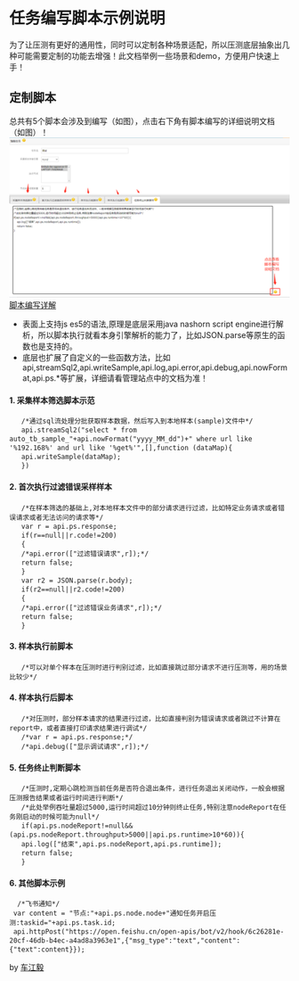 # 任务编写脚本示例说明
 为了让压测有更好的通用性，同时可以定制各种场景适配，所以压测底层抽象出几种可能需要定制的功能去增强！此文档举例一些场景和demo，方便用户快速上手！
## 定制脚本
总共有5个脚本会涉及到编写（如图），点击右下角有脚本编写的详细说明文档（如图）！
![案例demo](doc/demo/demo1.png)
[脚本编写详解](/doc/demo/readme.html.png)
* 表面上支持js es5的语法,原理是底层采用java nashorn script engine进行解析，所以脚本执行就看本身引擎解析的能力了，比如JSON.parse等原生的函数也是支持的。
* 底层也扩展了自定义的一些函数方法，比如api,streamSql2,api.writeSample,api.log,api.error,api.debug,api.nowFormat,api.ps.*等扩展，详细请看管理站点中的文档为准！

#### 1. 采集样本筛选脚本示范
```
   /*通过sql流处理分批获取样本数据，然后写入到本地样本(sample)文件中*/
   api.streamSql2("select * from auto_tb_sample_"+api.nowFormat("yyyy_MM_dd")+" where url like '%192.168%' and url like '%get%'",[],function (dataMap){
   api.writeSample(dataMap);
   })
   ```
#### 2. 首次执行过滤错误采样样本
```
   /*在样本筛选的基础上,对本地样本文件中的部分请求进行过滤，比如特定业务请求或者错误请求或者无法访问的请求等*/
   var r = api.ps.response;
   if(r==null||r.code!=200)
   {
   /*api.error(["过滤错误请求",r]);*/
   return false;
   }
   var r2 = JSON.parse(r.body);
   if(r2==null||r2.code!=200)
   {
   /*api.error(["过滤错误业务请求",r]);*/
   return false;
   }
```
#### 3. 样本执行前脚本
```
   /*可以对单个样本在压测时进行判别过滤，比如直接跳过部分请求不进行压测等，用的场景比较少*/
```
#### 4. 样本执行后脚本
```
   /*对压测时，部分样本请求的结果进行过滤，比如直接判别为错误请求或者跳过不计算在report中，或者直接打印请求结果进行调试*/
   /*var r = api.ps.response;*/
   /*api.debug(["显示调试请求",r]);*/
```
#### 5. 任务终止判断脚本
```
   /*压测时,定期心跳检测当前任务是否符合退出条件，进行任务退出关闭动作，一般会根据压测报告结果或者运行时间进行判断*/
   /*此处举例吞吐量超过5000,运行时间超过10分钟则终止任务,特别注意nodeReport在任务刚启动的时候可能为null*/
   if(api.ps.nodeReport!=null&&(api.ps.nodeReport.throughput>5000||api.ps.runtime>10*60)){
   api.log(["结束",api.ps.nodeReport,api.ps.runtime]);
   return false;
   }
```
#### 6. 其他脚本示例
```
  /*飞书通知*/
 var content = "节点:"+api.ps.node.node+"通知任务开启压测:taskid="+api.ps.task.id;
 api.httpPost("https://open.feishu.cn/open-apis/bot/v2/hook/6c26281e-20cf-46db-b4ec-a4ad8a3963e1",{"msg_type":"text","content":{"text":content}});
```


by [车江毅](https://www.cnblogs.com/chejiangyi/)